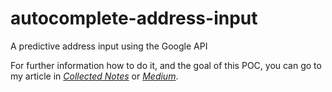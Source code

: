 # autocomplete-address-input
A predictive address input using the Google API

For further information how to do it, and the goal of this POC, you can go to my article in *[Collected Notes](https://collectednotes.com/ivanfranco502/autocomplete-input-for-addresses-gmap-api)* or *[Medium](https://medium.com/@ivanfranco502/autocomplete-input-for-addresses-gmap-api-9f8063ae78f2)*.
